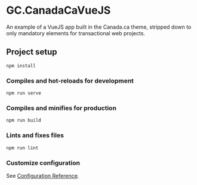 # GC.CanadaCaVueJS
An example of a VueJS app built in the Canada.ca theme, stripped down to only mandatory elements for transactional web projects.

## Project setup
```
npm install
```

### Compiles and hot-reloads for development
```
npm run serve
```

### Compiles and minifies for production
```
npm run build
```

### Lints and fixes files
```
npm run lint
```

### Customize configuration
See [Configuration Reference](https://cli.vuejs.org/config/).